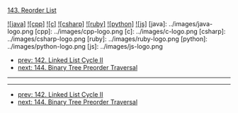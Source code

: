 [143. Reorder List](https://leetcode.com/problems/reorder-list/)

[![java]](../java/143-reorder-list.md)
[![cpp]](../cpp/143-reorder-list.md)
[![c]](../c/143-reorder-list.md)
[![csharp]](../csharp/143-reorder-list.md)
[![ruby]](../ruby/143-reorder-list.md)
[![python]](../python/143-reorder-list.md)
[![js]](../js/143-reorder-list.md)
[java]: ../images/java-logo.png
[cpp]: ../images/cpp-logo.png
[c]: ../images/c-logo.png
[csharp]: ../images/csharp-logo.png
[ruby]: ../images/ruby-logo.png
[python]: ../images/python-logo.png
[js]: ../images/js-logo.png

- [prev: 142. Linked List Cycle II](142-linked-list-cycle-ii.md)
- [next: 144. Binary Tree Preorder Traversal](144-binary-tree-preorder-traversal.md)

---



---

- [prev: 142. Linked List Cycle II](142-linked-list-cycle-ii.md)
- [next: 144. Binary Tree Preorder Traversal](144-binary-tree-preorder-traversal.md)
